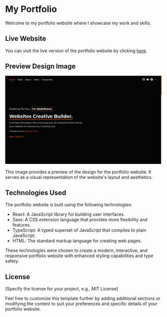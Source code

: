 # My Portfolio

Welcome to my portfolio website where I showcase my work and skills.

## Live Website

You can visit the live version of the portfolio website by clicking [here](https://abdraoufx.netlify.app/).

## Preview Design Image

![Design Preview](./public/design/desktop-design.png)

This image provides a preview of the design for the portfolio website. It serves as a visual representation of the website's layout and aesthetics.

## Technologies Used

The portfolio website is built using the following technologies:

- React: A JavaScript library for building user interfaces.
- Sass: A CSS extension language that provides more flexibility and features.
- TypeScript: A typed superset of JavaScript that compiles to plain JavaScript.
- HTML: The standard markup language for creating web pages.

These technologies were chosen to create a modern, interactive, and responsive portfolio website with enhanced styling capabilities and type safety.

## License

[Specify the license for your project, e.g., MIT License]

Feel free to customize this template further by adding additional sections or modifying the content to suit your preferences and specific details of your portfolio website.
